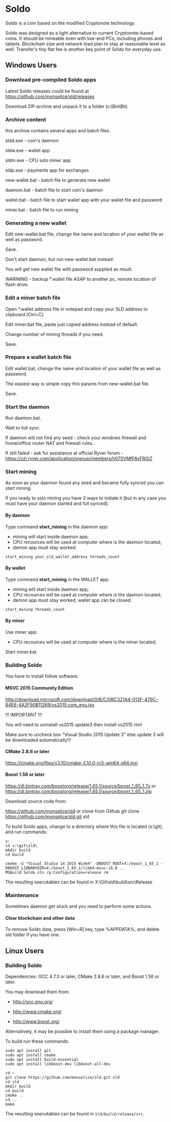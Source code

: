 # Soldo

Soldo is a coin based on the modified Cryptonote technology.

Soldo was designed as a light alternative to current Cryptonote-based coins.
It should be mineable even with low-end PCs, including phones and tablets.
Blockchain size and network load plan to stay at reasonable level as well.
Transfer's tiny flat fee is another key point of Soldo for everyday use.

## Windows Users

### Download pre-compiled Soldo apps

Latest Soldo releases could be found at https://github.com/monselice/sld/releases

Download ZIP-archive and unpack it to a folder (c:\Bin\Bit)

### Archive content

this archive contains several apps and batch files.

sldd.exe - coin's daemon

sldw.exe - wallet app

sldm.exe - CPU solo miner app

sldp.exe - payments app for exchanges

new-wallet.bat - batch file to generate new wallet

daemon.bat - batch file to start coin's daemon

wallet.bat - batch file to start wallet app with your wallet file and password

miner.bat - batch file to run mining


### Generating a new wallet

Edit new-wallet.bat file, change the name and location of your wallet file as well as password.

Save.

Don't start daemon, but run new-wallet.bat instead.

You will get new wallet file with password supplied as result.

WARINING - backup *.wallet file ASAP to another pc, remote location of flash drive.

### Edit a miner batch file

Open *.wallet.address file in notepad and copy your SLD address to clipboard [Ctrl+C]

Edit miner.bat file, paste just copied address instead of default.

Change number of mining threads if you need.

Save.

### Prepare a wallet batch file

Edit wallet.bat, change the name and location of your wallet file as well as password.

The easiest way is simple copy this params from new-wallet.bat file.

Save.

### Start the daemon

Run daemon.bat.

Wait to full sync.

If daemon will not find any seed - check your windows firewall and home/office router NAT and firewall rules.

If still failed - ask for assistance at official Ryver forum - https://zzl.ryver.com/application/signup/members/h07SVMfFAvFRGiZ

### Start mining

As soon as your daemon found any seed and became fully synced you can start mining.

If you ready to solo mining you have 3 ways to initiate it [but in any case you must have your daemon started and full synced]:

#### By daemon
Type command __start_mining__ in the daemon app:
 - mining will start inside daemon app;
 - CPU recources will be used at computer where is the daemon located;
 - demon app must stay worked.

```
start_mining your_sld_wallet_address threads_count
```

#### By wallet
Type command __start_mining__ in the WALLET app:
 - mining will start inside daemon app;
 - CPU recources will be used at computer where is the daemon located;
 - demon app must stay worked, wallet app can be closed.

```
start_mining threads_count
```

#### By miner
Use miner app:
 - CPU recources will be used at computer where is the miner located;

Start miner.bat.

### Building Soldo

You have to install follow software:

#### MSVC 2015 Community Edition 

http://download.microsoft.com/download/0/B/C/0BC321A4-013F-479C-84E6-4A2F90B11269/vs2015.com_enu.iso

!!! IMPORTANT !!!

You will need to uninstall vs2015 update3 then install vs2015 rtm!

Make sure to uncheck box "Visual Studio 2015 Update 3" else update 3 will be downloaded automatically!!!

#### CMake 2.8.6 or later

https://cmake.org/files/v3.10/cmake-3.10.0-rc5-win64-x64.msi

#### Boost 1.56 or later

https://dl.bintray.com/boostorg/release/1.65.1/source/boost_1_65_1.7z
or
https://dl.bintray.com/boostorg/release/1.65.1/source/boost_1_65_1.zip

Download source code from:

https://github.com/monselice/sld
or clone from Github
git clone https://github.com/monselice/sld.git sld

To build Soldo apps, change to a directory where this file is located (x:\git\), and run commands:

```
x:
cd x:\git\sld\
mkdir build
cd build

cmake -G "Visual Studio 14 2015 Win64" -DBOOST_ROOT=X:/boost_1_65_1 -DBOOST_LIBRARYDIR=X:/boost_1_65_1/lib64-msvc-14.0 ..
MSBuild Soldo.sln /p:Configuration=release /m
```
The resulting executables can be found in X:\Git\sld\build\src\Release

### Maintenance

Sometimes daemon get stuck and you need to perform some actions.

#### Clear blockchain and other data

To remove Soldo data, press [Win+R] key, type %APPDATA%, and delete sld folder if you have one.


## Linux Users

### Building Soldo

Dependencies: GCC 4.7.3 or later, CMake 2.8.6 or later, and Boost 1.56 or later.

You may download them from:

- http://gcc.gnu.org/

- http://www.cmake.org/

- http://www.boost.org/

Alternatively, it may be possible to install them using a package manager.

To build run these commands:

```
sudo apt install git
sudo apt install cmake
sudo apt install build-essential
sudo apt install libboost-dev libboost-all-dev 

cd ~
git clone https://github.com/monselice/sld.git sld
cd sld
mkdir build
cd build
cmake ..
cd ..
make
```

The resulting executables can be found in `sld/build/release/src`.
